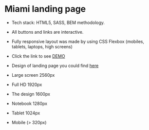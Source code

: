 # Miami landing page
- Tech stack: HTML5, SASS, BEM methodology.
- All buttons and links are interactive.
- Fully responsive layout was made by using CSS Flexbox (mobiles, tablets, laptops, high screens)
- Click the link to see [DEMO](https://Pavliklaw7.github.io/layout_miami/)
- Design of landing page you could find [here](https://www.figma.com/file/nHz8bflIwJaWP3P99vKTH5/miami_home_new)

 - Large screen 2560px
 - Full HD 1920px
 - The design 1600px
 - Notebook 1280px
 - Tablet 1024px
 - Mobile (> 320px)

